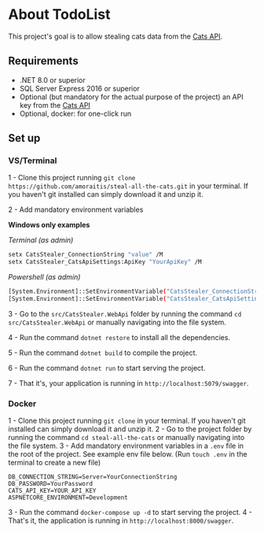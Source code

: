 # About TodoList

This project's goal is to allow stealing cats data from the [Cats API](https://thecatapi.com/).

## Requirements

- .NET 8.0 or superior
- SQL Server Express 2016 or superior
- Optional (but mandatory for the actual purpose of the project) an API key from the [Cats API](https://thecatapi.com/)
- Optional, docker: for one-click run

## Set up

### VS/Terminal

1 - Clone this project running `git clone https://github.com/amoraitis/steal-all-the-cats.git` in your terminal. If you haven't git installed can simply download it and unzip it.

2 - Add mandatory environment variables

**Windows only examples**

*Terminal (as admin)*

```bash
setx CatsStealer_ConnectionString "value" /M
setx CatsStealer_CatsApiSettings:ApiKey "YourApiKey" /M
```

*Powershell (as admin)*

```bash
[System.Environment]::SetEnvironmentVariable("CatsStealer_ConnectionString", "value", [System.EnvironmentVariableTarget]::Machine)
[System.Environment]::SetEnvironmentVariable("CatsStealer_CatsApiSettings:ApiKey", "YourApiKey", [System.EnvironmentVariableTarget]::Machine)
```

3 - Go to the `src/CatsStealer.WebApi` folder by running the command `cd src/CatsStealer.WebApi` or manually navigating into the file system.

4 - Run the command `dotnet restore` to install all the dependencies.

5 - Run the command `dotnet build` to compile the project.

6 - Run the command `dotnet run` to start serving the project.

7 - That it's, your application is running in `http://localhost:5079/swagger`.

### Docker

1 - Clone this project running `git clone` in your terminal. If you haven't git installed can simply download it and unzip it.
2 - Go to the project folder by running the command `cd steal-all-the-cats` or manually navigating into the file system.
3 - Add mandatory environment variables in a `.env` file in the root of the project. See example env file below. (Run `touch .env` in the terminal to create a new file)

```env
DB_CONNECTION_STRING=Server=YourConnectionString
DB_PASSWORD=YourPassword
CATS_API_KEY=YOUR_API_KEY
ASPNETCORE_ENVIRONMENT=Development
```

3 - Run the command `docker-compose up -d` to start serving the project.
4 - That's it, the application is running in `http://localhost:8000/swagger`.